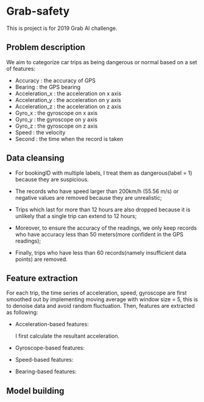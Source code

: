 # Grab-safety
This is project is for 2019 Grab AI challenge.
## Problem description
We aim to categorize car trips as being dangerous or normal based on a set of features:
- Accuracy : the accuracy of GPS
- Bearing : the GPS bearing
- Acceleration_x : the acceleration on x axis
- Acceleration_y : the acceleration on y axis
- Acceleration_z : the acceleration on z axis
- Gyro_x : the gyroscope on x axis
- Gyro_y : the gyroscope on y axis
- Gyro_z : the gyroscope on z axis
- Speed : the velocity
- Second : the time when the record is taken

## Data cleansing

* For bookingID with multiple labels, I treat them as dangerous(label = 1) because they are suspicious. 

* The records who have speed larger than 200km/h (55.56 m/s) or negative values are removed because they are unrealistic;

* Trips which last for more than 12 hours are also dropped because it is unlikely that a single trip can extend to 12 hours;

* Moreover, to ensure the accuracy of the readings, we only keep records who have accuracy less than 50 meters(more confident in the GPS readings);

* Finally, trips who have less than 60 records(namely insufficient data points) are removed.

## Feature extraction

For each trip, the time series of acceleration, speed, gyroscope are first smoothed out by implementing moving average with window size = 5, this is to denoise data and avoid random fluctuation. Then, features are extracted as following:

- Acceleration-based features:

    I first calculate the resultant acceleration.
  
- Gyroscope-based features:
  
- Speed-based features:

- Bearing-based features:
  



## Model building

